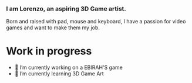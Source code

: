 ### I am Lorenzo, an aspiring 3D Game artist. 
Born and raised with pad, mouse and keyboard, I have a passion for video games and want to make them my job.

# Work in progress

- 🔭 I’m currently working on a EBIRAH'S game
- 🌱 I’m currently learning 3D Game Art
